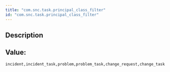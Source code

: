 ```yaml
---
title: "com.snc.task.principal_class_filter"
id: "com.snc.task.principal_class_filter"
---
```

## Description



## Value: 
```
incident,incident_task,problem,problem_task,change_request,change_task
```